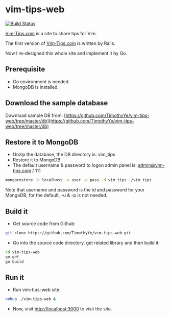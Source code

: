 vim-tips-web
============

[![Build Status](https://drone.io/github.com/TimothyYe/vim-tips-web/status.png)](https://drone.io/github.com/TimothyYe/vim-tips-web/latest)

[Vim-Tips.com](https://vim-tips.com) is a site to share tips for Vim. 

The first version of [Vim-Tips.com](https://vim-tips.com) is written by Rails.

Now I re-designed this whole site and implement it by Go.

## Prerequisite

* Go environment is needed. 
* MongoDB is installed.

## Download the sample database

Download sample DB from: [https://github.com/TimothyYe/vim-tips-web/tree/master/db](https://github.com/TimothyYe/vim-tips-web/tree/master/db)

## Restore it to MongoDB

* Unzip the database, the DB directory is: vim_tips
* Restore it to MongoDB
* The default username & password to logon admin panel is: admin@vim-tips.com / 111

```bash
mongorestore -h localhost -u user -p pass -d vim_tips ./vim_tips
```

Note that username and password is the id and password for your MongoDB, for the default, -u & -p is not needed.

## Build it

* Get source code from Github:

```bash
git clone https://github.com/TimothyYe/vim-tips-web.git
```
* Go into the source code directory, get related library and then build it:

```bash
cd vim-tips-web
go get
go build
```

## Run it

* Run vim-tips-web site:
```bash
nohup ./vim-tips-web &
```

* Now, visit [http://localhost:3000](http://localhost:3000) to visit the site.
